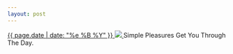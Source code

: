 ```yaml
---
layout: post
---
```


<p>
  <a href="/313">
    <time>{{ page.date | date: "%e %B %Y" }}</time>
    <img src="{{ site.assets_url }}/313.jpg">
  </a>
  Simple Pleasures Get You Through The Day.
</p>
